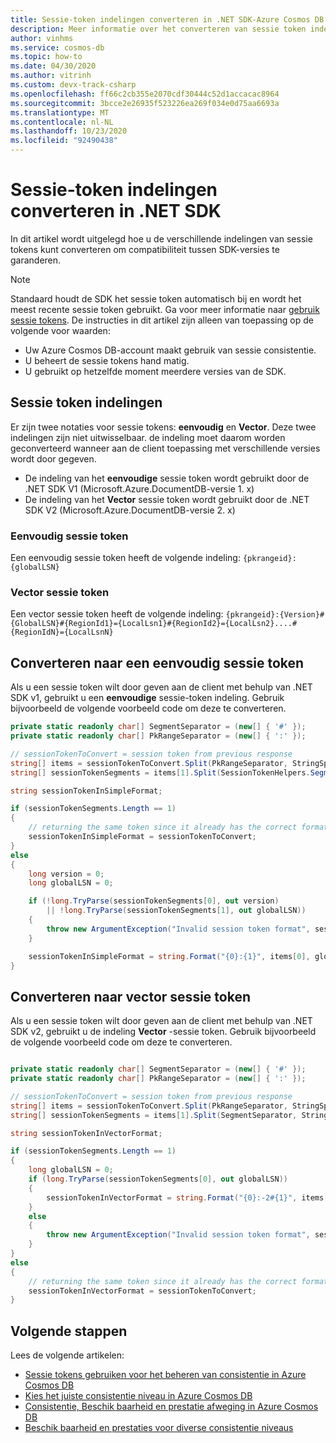 ```yaml
---
title: Sessie-token indelingen converteren in .NET SDK-Azure Cosmos DB
description: Meer informatie over het converteren van sessie token indelingen om compatibiliteit tussen verschillende .NET SDK-versies te garanderen
author: vinhms
ms.service: cosmos-db
ms.topic: how-to
ms.date: 04/30/2020
ms.author: vitrinh
ms.custom: devx-track-csharp
ms.openlocfilehash: ff66c2cb355e2070cdf30444c52d1accacac8964
ms.sourcegitcommit: 3bcce2e26935f523226ea269f034e0d75aa6693a
ms.translationtype: MT
ms.contentlocale: nl-NL
ms.lasthandoff: 10/23/2020
ms.locfileid: "92490438"
---
```

# <a name="convert-session-token-formats-in-net-sdk"></a>Sessie-token indelingen converteren in .NET SDK

In dit artikel wordt uitgelegd hoe u de verschillende indelingen van sessie tokens kunt converteren om compatibiliteit tussen SDK-versies te garanderen.

> [!NOTE]
> Standaard houdt de SDK het sessie token automatisch bij en wordt het meest recente sessie token gebruikt.  Ga voor meer informatie naar [gebruik sessie tokens](how-to-manage-consistency.md#utilize-session-tokens). De instructies in dit artikel zijn alleen van toepassing op de volgende voor waarden:
> * Uw Azure Cosmos DB-account maakt gebruik van sessie consistentie.
> * U beheert de sessie tokens hand matig.
> * U gebruikt op hetzelfde moment meerdere versies van de SDK.

## <a name="session-token-formats"></a>Sessie token indelingen

Er zijn twee notaties voor sessie tokens: **eenvoudig** en **Vector**.  Deze twee indelingen zijn niet uitwisselbaar. de indeling moet daarom worden geconverteerd wanneer aan de client toepassing met verschillende versies wordt door gegeven.
- De indeling van het **eenvoudige** sessie token wordt gebruikt door de .NET SDK V1 (Microsoft.Azure.DocumentDB-versie 1. x)
- De indeling van het **Vector** sessie token wordt gebruikt door de .NET SDK V2 (Microsoft.Azure.DocumentDB-versie 2. x)

### <a name="simple-session-token"></a>Eenvoudig sessie token

Een eenvoudig sessie token heeft de volgende indeling: `{pkrangeid}:{globalLSN}`

### <a name="vector-session-token"></a>Vector sessie token

Een vector sessie token heeft de volgende indeling: `{pkrangeid}:{Version}#{GlobalLSN}#{RegionId1}={LocalLsn1}#{RegionId2}={LocalLsn2}....#{RegionIdN}={LocalLsnN}`

## <a name="convert-to-simple-session-token"></a>Converteren naar een eenvoudig sessie token

Als u een sessie token wilt door geven aan de client met behulp van .NET SDK v1, gebruikt u een **eenvoudige** sessie-token indeling.  Gebruik bijvoorbeeld de volgende voorbeeld code om deze te converteren.

```csharp
private static readonly char[] SegmentSeparator = (new[] { '#' });
private static readonly char[] PkRangeSeparator = (new[] { ':' });

// sessionTokenToConvert = session token from previous response
string[] items = sessionTokenToConvert.Split(PkRangeSeparator, StringSplitOptions.RemoveEmptyEntries);
string[] sessionTokenSegments = items[1].Split(SessionTokenHelpers.SegmentSeparator, StringSplitOptions.RemoveEmptyEntries);

string sessionTokenInSimpleFormat;

if (sessionTokenSegments.Length == 1)
{
    // returning the same token since it already has the correct format
    sessionTokenInSimpleFormat = sessionTokenToConvert;
}
else
{
    long version = 0;
    long globalLSN = 0;

    if (!long.TryParse(sessionTokenSegments[0], out version)
        || !long.TryParse(sessionTokenSegments[1], out globalLSN))
    {
        throw new ArgumentException("Invalid session token format", sessionTokenToConvert);
    }

    sessionTokenInSimpleFormat = string.Format("{0}:{1}", items[0], globalLSN);
}
```

## <a name="convert-to-vector-session-token"></a>Converteren naar vector sessie token

Als u een sessie token wilt door geven aan de client met behulp van .NET SDK v2, gebruikt u de indeling **Vector** -sessie token.  Gebruik bijvoorbeeld de volgende voorbeeld code om deze te converteren.

```csharp

private static readonly char[] SegmentSeparator = (new[] { '#' });
private static readonly char[] PkRangeSeparator = (new[] { ':' });

// sessionTokenToConvert = session token from previous response
string[] items = sessionTokenToConvert.Split(PkRangeSeparator, StringSplitOptions.RemoveEmptyEntries);
string[] sessionTokenSegments = items[1].Split(SegmentSeparator, StringSplitOptions.RemoveEmptyEntries);

string sessionTokenInVectorFormat;

if (sessionTokenSegments.Length == 1)
{
    long globalLSN = 0;
    if (long.TryParse(sessionTokenSegments[0], out globalLSN))
    {
        sessionTokenInVectorFormat = string.Format("{0}:-2#{1}", items[0], globalLSN);
    }
    else
    {
        throw new ArgumentException("Invalid session token format", sessionTokenToConvert);
    }
}
else
{
    // returning the same token since it already has the correct format
    sessionTokenInVectorFormat = sessionTokenToConvert;
}
```

## <a name="next-steps"></a>Volgende stappen

Lees de volgende artikelen:

* [Sessie tokens gebruiken voor het beheren van consistentie in Azure Cosmos DB](how-to-manage-consistency.md#utilize-session-tokens)
* [Kies het juiste consistentie niveau in Azure Cosmos DB](./consistency-levels.md)
* [Consistentie, Beschik baarheid en prestatie afweging in Azure Cosmos DB](./consistency-levels.md)
* [Beschik baarheid en prestaties voor diverse consistentie niveaus](./consistency-levels.md)